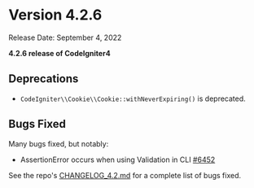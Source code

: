# Version 4.2.6

Release Date: September 4, 2022

**4.2.6 release of CodeIgniter4**

<div class="contents" local="" depth="2">

</div>

## Deprecations

- `CodeIgniter\\Cookie\\Cookie::withNeverExpiring()` is deprecated.

## Bugs Fixed

Many bugs fixed, but notably:

- AssertionError occurs when using Validation in CLI
  [\#6452](https://github.com/codeigniter4/CodeIgniter4/pull/6452)

See the repo's
[CHANGELOG_4.2.md](https://github.com/codeigniter4/CodeIgniter4/blob/develop/changelogs/CHANGELOG_4.2.md)
for a complete list of bugs fixed.
